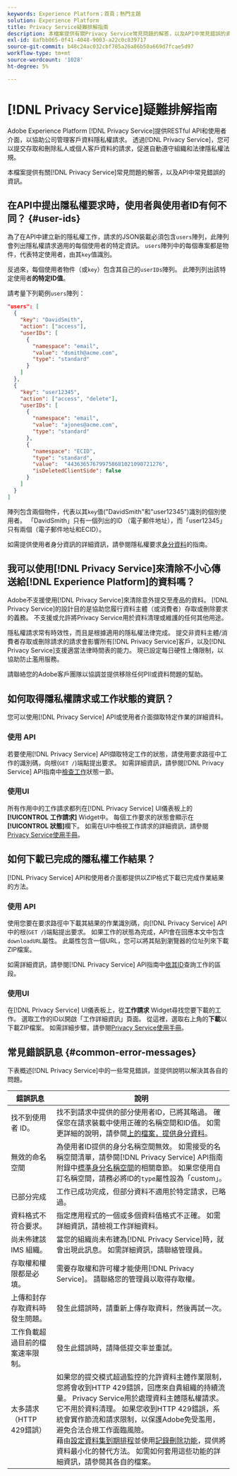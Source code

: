 ```yaml
---
keywords: Experience Platform；首頁；熱門主題
solution: Experience Platform
title: Privacy Service疑難排解指南
description: 本檔案提供有關Privacy Service常見問題的解答，以及API中常見錯誤的資訊。
exl-id: 8afbb065-0f41-4048-9003-a22c0c839717
source-git-commit: b48c24ac032cbf785a26a86b50a669d7fcae5d97
workflow-type: tm+mt
source-wordcount: '1028'
ht-degree: 5%

---
```


# [!DNL Privacy Service]疑難排解指南

Adobe Experience Platform [!DNL Privacy Service]提供RESTful API和使用者介面，以協助公司管理客戶資料隱私權請求。 透過[!DNL Privacy Service]，您可以提交存取和刪除私人或個人客戶資料的請求，促進自動遵守組織和法律隱私權法規。

本檔案提供有關[!DNL Privacy Service]常見問題的解答，以及API中常見錯誤的資訊。

## 在API中提出隱私權要求時，使用者與使用者ID有何不同？ {#user-ids}

為了在API中建立新的隱私權工作，請求的JSON裝載必須包含`users`陣列，此陣列會列出隱私權請求適用的每個使用者的特定資訊。 `users`陣列中的每個專案都是物件，代表特定使用者，由其`key`值識別。

反過來，每個使用者物件（或`key`）包含其自己的`userIDs`陣列。 此陣列列出該特定使用者&#x200B;**的特定ID值**。

請考量下列範例`users`陣列：

```json
"users": [
  {
    "key": "DavidSmith",
    "action": ["access"],
    "userIDs": [
      {
        "namespace": "email",
        "value": "dsmith@acme.com",
        "type": "standard"
      }
    ]
  },
  {
    "key": "user12345",
    "action": ["access", "delete"],
    "userIDs": [
      {
        "namespace": "email",
        "value": "ajones@acme.com",
        "type": "standard"
      },
      {
        "namespace": "ECID",
        "type": "standard",
        "value":  "443636576799758681021090721276",
        "isDeletedClientSide": false
      }
    ]
  }
]
```

陣列包含兩個物件，代表以其`key`值(&quot;DavidSmith&quot;和&quot;user12345&quot;)識別的個別使用者。 「DavidSmith」只有一個列出的ID （電子郵件地址），而「user12345」只有兩個（電子郵件地址和ECID）。

如需提供使用者身分資訊的詳細資訊，請參閱隱私權要求[身分資料](identity-data.md)的指南。


## 我可以使用[!DNL Privacy Service]來清除不小心傳送給[!DNL Experience Platform]的資料嗎？

Adobe不支援使用[!DNL Privacy Service]來清除意外提交至產品的資料。 [!DNL Privacy Service]的設計目的是協助您履行資料主體（或消費者）存取或刪除要求的義務。 不支援或允許將Privacy Service用於資料清理或維護的任何其他用途。

隱私權請求常有時效性，而且是根據適用的隱私權法律完成。 提交非資料主體/消費者存取或刪除請求的請求會影響所有[!DNL Privacy Service]客戶，以及[!DNL Privacy Service]支援適當法律時間表的能力。 現已設定每日硬性上傳限制，以協助防止濫用服務。

請聯絡您的Adobe客戶團隊以協調並提供移除任何PII或資料問題的幫助。

## 如何取得隱私權請求或工作狀態的資訊？

您可以使用[!DNL Privacy Service] API或使用者介面擷取特定作業的詳細資料。

### 使用 API

若要使用[!DNL Privacy Service] API擷取特定工作的狀態，請使用要求路徑中工作的識別碼，向根(`GET /`)端點提出要求。 如需詳細資訊，請參閱[!DNL Privacy Service] API指南中[檢查工作](api/privacy-jobs.md#check-the-status-of-a-job)狀態一節。

### 使用UI

所有作用中的工作請求都列在[!DNL Privacy Service] UI儀表板上的&#x200B;**[!UICONTROL 工作請求]** Widget中。 每個工作要求的狀態會顯示在&#x200B;**[!UICONTROL 狀態]**&#x200B;欄下。 如需在UI中檢視工作請求的詳細資訊，請參閱[Privacy Service使用手冊](ui/user-guide.md)。

## 如何下載已完成的隱私權工作結果？

[!DNL Privacy Service] API和使用者介面都提供以ZIP格式下載已完成作業結果的方法。

### 使用 API

使用您要在要求路徑中下載其結果的作業識別碼，向[!DNL Privacy Service] API中的根(`GET /`)端點提出要求。 如果工作的狀態為完成，API會在回應本文中包含`downloadURL`屬性。 此屬性包含一個URL，您可以將其貼到瀏覽器的位址列來下載ZIP檔案。

如需詳細資訊，請參閱[!DNL Privacy Service] API指南中[依其ID](api/privacy-jobs.md#check-the-status-of-a-job)查詢工作的區段。

### 使用UI

在[!DNL Privacy Service] UI儀表板上，從&#x200B;**工作請求** Widget尋找您要下載的工作。 選取工作的ID以開啟「工作詳細資訊」頁面。 從這裡，選取右上角的&#x200B;**下載**&#x200B;以下載ZIP檔案。 如需詳細步驟，請參閱[Privacy Service使用手冊](ui/user-guide.md)。

## 常見錯誤訊息 {#common-error-messages}

下表概述[!DNL Privacy Service]中的一些常見錯誤，並提供說明以解決其各自的問題。

| 錯誤訊息 | 說明 |
| --- | --- |
| 找不到使用者 ID。 | 找不到請求中提供的部分使用者ID，已將其略過。 確保您在請求裝載中使用正確的名稱空間和ID值。 如需更詳細的說明，請參閱[上的檔案，提供身分資料](./identity-data.md)。 |
| 無效的命名空間 | 為使用者ID提供的身分名稱空間無效。 如需接受的名稱空間清單，請參閱[!DNL Privacy Service] API指南附錄中[標準身分名稱空間](./api/appendix.md#standard-namespaces)的相關章節。 如果您使用自訂名稱空間，請務必將ID的`type`屬性設為「custom」。 |
| 已部分完成 | 工作已成功完成，但部分資料不適用於特定請求，已略過。 |
| 資料格式不符合要求。 | 指定應用程式的一個或多個資料值格式不正確。 如需詳細資訊，請檢視工作詳細資料。 |
| 尚未佈建該 IMS 組織。 | 當您的組織尚未布建為[!DNL Privacy Service]時，就會出現此訊息。 如需詳細資訊，請聯絡管理員。 |
| 存取權和權限都是必填。 | 需要存取權和許可權才能使用[!DNL Privacy Service]。 請聯絡您的管理員以取得存取權。 |
| 上傳和封存存取資料時發生問題。 | 發生此錯誤時，請重新上傳存取資料，然後再試一次。 |
| 工作負載超過目前的檔案速率限制。 | 發生此錯誤時，請降低提交率並重試。 |
| 太多請求<br>（HTTP 429錯誤） | 如果您的提交模式超過監控的允許資料主體作業限制，您將會收到HTTP 429錯誤，回應來自貴組織的持續流量。 Privacy Service用於處理資料主體隱私權請求。 它不用於資料清理。 如果您收到HTTP 429錯誤，系統會實作節流和請求限制，以保護Adobe免受濫用，避免合法合規工作面臨風險。<br>藉由[設定資料集到期排程](../hygiene/ui/dataset-expiration.md)並使用[記錄刪除功能](../hygiene/ui/record-delete.md)，提供將資料最小化的替代方法。 如需如何套用這些功能的詳細資訊，請參閱其各自的檔案。 |
